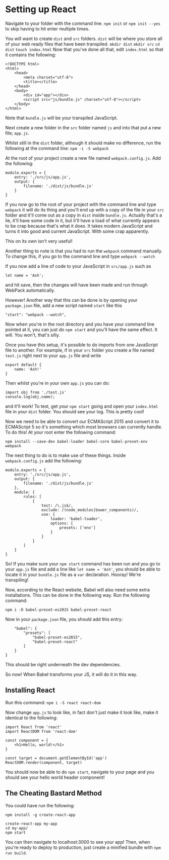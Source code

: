 # Setting up React
Navigate to your folder with the command line.
`npm init`
or
`npm init --yes` to skip having to hit enter multiple times.

You will want to create `dist` and `src` folders. `dist` will be where you store all of your web ready files that have been transpiled.
`mkdir dist`
`mkdir src`
`cd dist`
`touch index.html`
Now that you've done all that, edit `index.html` so that it contains the following:
```
<!DOCTYPE html>
<html>
    <head>
        <meta charset="utf-8">
        <title></title>
    </head>
    <body>
        <div id="app"></div>
        <script src="js/bundle.js" charset="utf-8"></script>
    </body>
</html>
```
Note that `bundle.js` will be your transpiled JavaScript.

Next create a new folder in the `src` folder named `js` and into that put a new file; `app.js`.

Whilst still in the `dist` folder, although it should make no difference, run the following at the command line:
`npm -i -S webpack`

At the root of your project create a new file named `webpack.config.js`. Add the following:

```
module.exports = {
    entry: './src/js/app.js',
    output: {
        filename: './dist/js/bundle.js'
    }
}
```

If you now go to the root of your project with the command line and type `webpack` it will do its thing and you'll end up with a copy of the file in your `src` folder and it'll come out as a copy in `dist` inside `bundle.js`. Actually that's a lie, it'll have some code in it, but it'll have a load of what currently appears to be crap because that's what it does. It takes modern JavaScript and turns it into good and current JavaScript. With some crap apparently.

This on its own isn't very useful!

Another thing to note is that you had to run the `webpack` command manually. To change this, if you go to the command line and type
`webpack --watch`

If you now add a line of code to your JavaScript in `src/app.js` such as

`let name = 'Ash';`

and hit save, then the changes will have been made and run through WebPack automatically.

However! Another way that this can be done is by opening your `package.json` file, add a new script named `start` like this

`"start": "webpack --watch",`

Now when you're in the root directory and you have your command line pointed at it, you can just do `npm start` and you'll have the same effect. It will. You won't, that's silly.

Once you have this setup, it's possible to do imports from one JavaScript file to another. For example, if in your `src` folder you create a file named `test.js` right next to your `app.js` file and write

```
export default {
    name: 'Ash!'
}
```
Then whilst you're in your own `app.js` you can do:
```
import obj from './test.js'
console.log(obj.name);
```
and it'll work! To test, get your `npm start` going and open your `index.html` file in your `dist` folder. You should see your log. This is pretty cool!

Now we need to be able to convert our ECMAScript 2015 and convert it to ECMAScript 5 so it's something which most browsers can currently handle. To do this! At your root enter the following command:

`npm install --save-dev babel-loader babel-core babel-preset-env webpack`

The next thing to do is to make use of these things. Inside `webpack.config.js` add the following:
```
module.exports = {
    entry: './src/js/app.js',
    output: {
        filename: './dist/js/bundle.js'
    },
    module: {
        rules: [
            {
                test: /\.js$/,
                exclude: /(node_modules|bower_components)/,
                use: {
                    loader: 'babel-loader',
                    options: {
                        presets: ['env']
                    }
                }
            }
        ]
    }
}
```
So! If you make sure your `npm start` command has been run and you go to your `app.js` file and add a line like `let name = 'Ash'`, you should be able to locate it in your `bundle.js` file as a `var` declaration. Hooray! We're transpiling!

Now, according to the React website, Babel will also need some extra installations. This can be done in the following way. Run the following command:

`npm i -D babel-preset-es2015 babel-preset-react`

Now in your `package.json` file, you should add this entry:

```
    "babel": {
        "presets": [
            "babel-preset-es2015",
            "babel-preset-react"
        ]
    }
}
```
This should be right underneath the dev dependencies.

So now! When Babel transforms your JS, it will do it in this way.

## Installing React
Run this command:
`npm i -S react react-dom`

Now change `app.js` to look like, in fact don't just make it look like, make it identical to the following:

```
import React from 'react'
import ReactDOM from 'react-dom'

const component = {
    <h1>Hello, world!</h1>
}

const target = document.getElementById('app')
ReactDOM.render(component, target)
```

You should now be able to do `npm start`, navigate to your page and you should see your hello world header component!

## The Cheating Bastard Method
You could have run the following:
```
npm install -g create-react-app

create-react-app my-app
cd my-app/
npm start
```
You can then navigate to localhost:3000 to see your app! Then, when you're ready to deploy to production, just create a minified bundle with `npm run build`.
